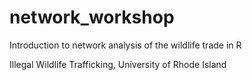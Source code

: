# network_workshop
Introduction to network analysis of the wildlife trade in R

Illegal Wildlife Trafficking, University of Rhode Island
